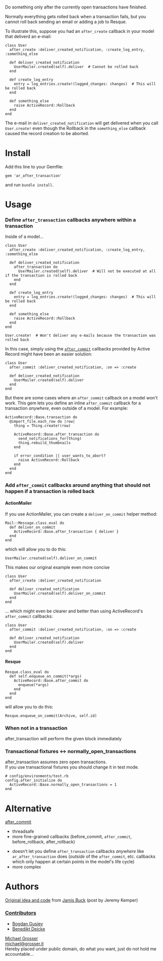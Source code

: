 Do something only after the currently open transactions have finished.

Normally everything gets rolled back when a transaction fails, but you cannot roll back sending an email or adding a job to Resque.

To illustrate this, suppose you had an `after_create` callback in your model that deliverd an
e-mail:

    class User
      after_create :deliver_created_notification, :create_log_entry, :something_else

      def deliver_created_notification
        UserMailer.created(self).deliver  # Cannot be rolled back
      end

      def create_log_entry
        entry = log_entries.create!(logged_changes: changes)  # This will be rolled back
      end

      def something_else
        raise ActiveRecord::Rollback
      end
    end

The e-mail in `deliver_created_notification` will get delivered when you call `User.create!` even
though the Rollback in the `something_else` callback caused the record creation to be aborted.

Install
=======

Add this line to your Gemfile:

    gem 'ar_after_transaction'

and run `bundle install`.

Usage
=====

### Define `after_transaction` callbacks anywhere within a transaction

Inside of a model...

    class User
      after_create :deliver_created_notification, :create_log_entry, :something_else

      def deliver_created_notification
        after_transaction do
          UserMailer.created(self).deliver  # Will not be executed at all if the transaction is rolled back
        end
      end

      def create_log_entry
        entry = log_entries.create!(logged_changes: changes)  # This will be rolled back
      end

      def something_else
        raise ActiveRecord::Rollback
      end
    end

    User.create!  # Won't deliver any e-mails because the transaction was rolled back

In this case, simply using the
[`after_commit`](http://api.rubyonrails.org/classes/ActiveRecord/Transactions/ClassMethods.html#method-i-after_commit)
callbacks provided by Active Record might have been an easier solution:

    class User
      after_commit :deliver_created_notification, :on => :create

      def deliver_created_notification
        UserMailer.created(self).deliver
      end
    end

But there are some cases where an `after_commit` callback on a model won't work. This gem lets you
define an inline `after_commit` callback for a transaction *anywhere*, even outside of a model. For
example:

    ActiveRecord::Base.transaction do
      @import_file.each_row do |row|
        thing = Thing.create!(row)

        ActiveRecord::Base.after_transaction do
          send_notifications_for(thing)
          thing.rebuild_thumbnails
        end

        if error_condition || user_wants_to_abort?
          raise ActiveRecord::Rollback
        end
      end
    end

### Add `after_commit` callbacks around anything that should not happen if a transaction is rolled back

#### ActionMailer

If you use ActionMailer, you can create a `deliver_on_commit` helper method:

    Mail::Message.class_eval do
      def deliver_on_commit
        ActiveRecord::Base.after_transaction { deliver }
      end
    end

which will allow you to do this:

    UserMailer.created(self).deliver_on_commit

This makes our original example even more concise

    class User
      after_create :deliver_created_notification

      def deliver_created_notification
        UserMailer.created(self).deliver_on_commit
      end
    end

... which might even be clearer and better than using ActiveRecord's `after_commit` callbacks:

    class User
      after_commit :deliver_created_notification, :on => :create

      def deliver_created_notification
        UserMailer.created(self).deliver
      end
    end

#### Resque

    Resque.class_eval do
      def self.enqueue_on_commit(*args)
        ActiveRecord::Base.after_commit do
          enqueue(*args)
        end
      end
    end

will allow you to do this:

    Resque.enqueue_on_commit(Archive, self.id)

### When not in a transaction
after_transaction will perform the given block immediately

### Transactional fixtures <-> normally_open_transactions
after_transaction assumes zero open transactions.<br/>
If you use transactional fixtures you should change it in test mode.

    # config/environments/test.rb
    config.after_initialize do
      ActiveRecord::Base.normally_open_transactions = 1
    end

Alternative
===========
[after_commit](https://github.com/pat/after_commit)<br/>
 + threadsafe<br/>
 + more fine-grained callbacks (before_commit, `after_commit`, before_rollback, after_rollback)<br/>
 - doesn't let you define `after_transaction` callbacks *anywhere* like `ar_after_transaction` does (*outside* of the `after_commit`, etc. callbacks which only happen at certain points in the model's life cycle)<br/>
 - more complex<br/>

Authors
=======
[Original idea and code](https://rails.lighthouseapp.com/projects/8994/tickets/2991-after-transaction-patch) from [Jamis Buck](http://weblog.jamisbuck.org/) (post by Jeremy Kemper)

### [Contributors](http://github.com/grosser/ar_after_transaction/contributors)
 - [Bogdan Gusiev](http://gusiev.com)
 - [Benedikt Deicke](http://blog.synatic.net)

[Michael Grosser](http://grosser.it)<br/>
michael@grosser.it<br/>
Hereby placed under public domain, do what you want, just do not hold me accountable...
